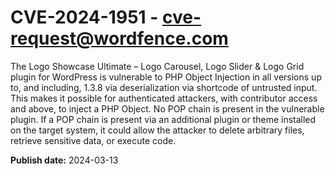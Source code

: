 # CVE-2024-1951 - cve-request@wordfence.com

The Logo Showcase Ultimate – Logo Carousel, Logo Slider & Logo Grid plugin for WordPress is vulnerable to PHP Object Injection in all versions up to, and including, 1.3.8 via deserialization via shortcode of untrusted input. This makes it possible for authenticated attackers, with contributor access and above, to inject a PHP Object. No POP chain is present in the vulnerable plugin. If a POP chain is present via an additional plugin or theme installed on the target system, it could allow the attacker to delete arbitrary files, retrieve sensitive data, or execute code.

**Publish date:** 2024-03-13
